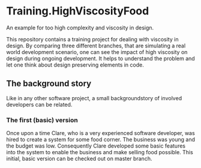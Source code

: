 # Training.HighViscosityFood
An example for too high complexity and viscosity in design.

This repository contains a training project for dealing with viscosity in design. By comparing three different branches, that are simulating a real world development scenario, one can see the impact of high viscosity on design during ongoing development. It helps to understand the problem and let one think about design preserving elements in code.

## The background story

Like in any other software project, a small backgroundstory of involved developers can be related. 

### The first (basic) version

Once upon a time Clare, who is a very experienced software developer, was hired to create a system for some food corner. The business was young and the budget was low. Consequently Clare developed some basic features into the system to enable the business and make selling food possible. This initial, basic version can be checked out on master branch.





